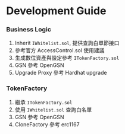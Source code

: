 # Development Guide

### Business Logic
1. Inherit `IWhitelist.sol`, 提供查詢白單節接口
2. 參考官方 AccessControl.sol 使用建議
3. 生成數位資產與設定參考 `ITokenFactory.sol`
4. GSN 參考 OpenGSN
5. Upgrade Proxy 參考 Hardhat upgrade

### TokenFactory
1. 繼承 `ITokenFactory.sol` 
2. 使用 `IWhitelist.sol` 查詢白名單
3. GSN 參考 OpenGSN
4. CloneFactory 參考 erc1167
